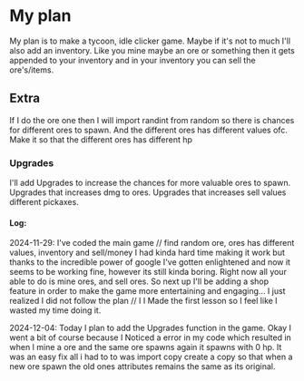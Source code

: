 # My plan 
My plan is to make a tycoon, idle clicker game.
Maybe if it's not to much I'll also add an inventory. Like you mine maybe an ore or something 
then it gets appended to your inventory and in your inventory you can sell the ore's/items.

## Extra
If I do the ore one then I will import randint from random so there is chances for different ores to spawn.
And the different ores has different values ofc. 
Make it so that the different ores has different hp

### Upgrades
I'll add Upgrades to increase the chances for more valuable ores to spawn.
Upgrades that increases dmg to ores.
Upgrades that increases sell values
different pickaxes.

#### Log:

2024-11-29: I've coded the main game // find random ore, ores has different values, inventory and sell/money
I had kinda hard time making it work but thanks to the incredible power of google I've gotten enlightened 
and now it seems to be working fine, however its still kinda boring. 
Right now all your able to do is mine ores, and sell ores. So next up I'll be adding a shop feature
in order to make the game more entertaining and engaging... I just realized I did not follow the plan // I 
I Made the first lesson so I feel like I wasted my time doing it.

2024-12-04: Today I plan to add the Upgrades function in the game. Okay I went a bit of course because I
Noticed a error in my code which resulted in when I mine a ore and the same ore spawns again it spawns with
0 hp. It was an easy fix all i had to to was import copy create a copy so that when a new ore spawn the old
ones attributes remains the same as its original.